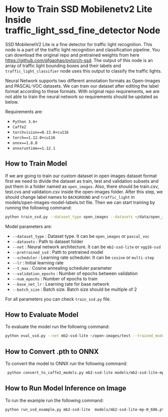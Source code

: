 # How to Train SSD Mobilenetv2 Lite Inside traffic_light_ssd_fine_detector Node

SSD MobilenetV2 Lite is a fine detector for traffic light recognition. This node is a part of the traffic light recognition and classification pipeline. You can download the original repo and pretrained weights from here <https://github.com/qfgaohao/pytorch-ssd>. The output of this node is an array of traffic light bounding boxes and their labels and `traffic_light_classifier` node uses this output to classify the traffic lights.

Neural Network supports two different annotation formats as Open-Images and PASCAL-VOC datasets. We can train our dataset after editing the label format according to these formats.
With original repo requirements, we are not able to train the neural network so requirements should be updated as below.

Requirements are:

- `Python 3.6+`
- `Caffe2`
- `torchvision==0.13.0+cu116`
- `torch==1.12.0+cu116`
- `onnx==1.8.0`
- `onnxruntime==1.12.1`

## How to Train Model

If we are going to train our custom dataset in open images dataset format first we need to divide the dataset as train, test and validation subsets and put them in a folder named as `open_images`. Also, there should be train.csv, test.cvs and validation.csv inside the open-images folder.
After this step, we should change label names to `BACKGROUND` and `traffic_light` in models/open-images-model-labels.txt file. Then we can start training by running the following command:

```bash
python train_ssd.py --dataset_type open_images --datasets ~/data/open_images --net mb2-ssd-lite --pretrained_ssd models/mb2-ssd-lite-mp-0_686.pth --scheduler cosine --lr 0.01 --t_max 100 --validation_epochs 5 --num_epochs 200 --base_net_lr 0.001  --batch_size 8

```

Model parameters are:

- `--dataset_type` : Dataset type. It can be `open_images` or `pascal_voc`
- `--datasets` : Path to dataset folder
- `--net` : Neural network architecture. It can be `mb2-ssd-lite` or `vgg16-ssd`
- `--pretrained_ssd` : Path to pretrained model
- `--scheduler` : Learning rate scheduler. It can be `cosine` or `multi-step`
- `--lr` : Initial learning rate
- `--t_max` : Cosine annealing scheduler parameter
- `--validation_epochs` : Number of epochs between validation
- `--num_epochs` : Number of epochs to train
- `--base_net_lr` : Learning rate for base network
- `--batch_size` : Batch size. Batch size should be multiple of 2

For all parameters you can check `train_ssd.py` file.

## How to Evaluate Model

To evaluate the model run the following command:

```bash
python eval_ssd.py --net mb2-ssd-lite ~/open-images/test --trained_model models/mb2-ssd-lite-mp-0_686.pth --label_file models/open-images-model-labels.txt
```

## How to Convert .pth to ONNX

To convert the model to ONNX run the following command:

```bash
 python convert_to_caffe2_models.py mb2-ssd-lite models/mb2-ssd-lite-mp-0_686.pth models/open-images-model-labels.txt
```

## How to Run Model Inference on Image

To run the example run the following command:

```bash
python run_ssd_example.py mb2-ssd-lite  models/mb2-ssd-lite-mp-0_686.pth models/open-images-model-labels.txt /home/user/folder-of-test-iamges
```
